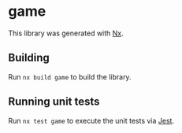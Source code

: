 # game

This library was generated with [Nx](https://nx.dev).

## Building

Run `nx build game` to build the library.

## Running unit tests

Run `nx test game` to execute the unit tests via [Jest](https://jestjs.io).
